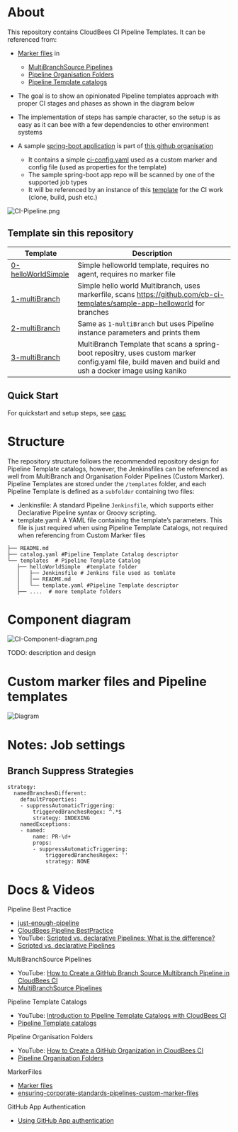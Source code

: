 # About

This repository contains CloudBees CI Pipeline Templates.
It can be referenced from:

* [Marker files](https://docs.cloudbees.com/docs/cloudbees-ci/latest/pipelines/pipeline-as-code#custom-pac-scripts) in

  * [MultiBranchSource Pipelines](https://docs.cloudbees.com/docs/cloudbees-ci/latest/pipelines/pipeline-as-code#_multibranch_pipeline_projects)
  * [Pipeline Organisation Folders](https://docs.cloudbees.com/docs/cloudbees-ci/latest/pipelines/pipeline-as-code#_organization_folders)
  * [Pipeline Template catalogs](https://docs.cloudbees.com/docs/cloudbees-ci/latest/pipeline-templates-user-guide/)
* The goal is to show an opinionated Pipeline templates approach with proper CI stages and phases as shown in the diagram below
* The implementation of steps has sample character, so the setup is as easy as it can bee with a few dependencies to other environment systems
* A sample [spring-boot application](https://github.com/cb-ci-templates/sample-app-spring-boot-maven) is part of [this github organisation](https://github.com/cb-ci-templates)

  * It contains a simple [ci-config.yaml](https://github.com/cb-ci-templates/sample-app-spring-boot-maven/blob/main/ci-config.yaml) used as a custom marker and config file (used as properties for the template)
  * The sample spring-boot app repo will be scanned by one of the supported job types
  * It will be referenced by an instance of this [template](https://github.com/cb-ci-templates/ci-templates/blob/main/templates/mavenMultiBranch/Jenkinsfile) for the CI work (clone, build, push etc.)

![CI-Pipeline.png](images/CI-Pipeline-1.png)

## Template sin this repository 
| Template                                           | Description                                                                                                                                        |
|----------------------------------------------------|----------------------------------------------------------------------------------------------------------------------------------------------------|
| [0-helloWorldSimple](templates/0-helloWorldSimple) | Simple helloworld template, requires no agent, requires no marker file                                                                             |
| [1-multiBranch](templates/1-multiBranch)           | Simple hello world Multibranch, uses markerfile,  scans https://github.com/cb-ci-templates/sample-app-helloworld for branches                      |
| [2-multiBranch](templates/2-multiBranch)           | Same as `1-multiBranch` but uses Pipeline instance parameters and prints them                                                                      |
| [3-multiBranch](templates/3-multiBranch)           | MultiBranch Template that scans a spring-boot repositry, uses custom marker config.yaml file, build maven and build and ush a docker image using kaniko |

## Quick Start

For quickstart and setup steps, see [casc](casc/)

# Structure

The repository structure follows the recommended repository design for Pipeline Template catalogs, however, the Jenkinsfiles can be referenced as well from MultiBranch and Organisation Folder Pipelines (Custom Marker).
Pipeline Templates are stored under the `/templates` folder, and each Pipeline Template is defined as a `subfolder` containing two files:

* Jenkinsfile: A standard Pipeline `Jenkinsfile`, which supports either Declarative Pipeline syntax or Groovy scripting.
* template.yaml: A YAML file containing the template’s parameters. This file is just required when using Pipeline Template Catalogs, not required when referencing from Custom Marker files

```
├── README.md
├── catalog.yaml #Pipeline Template Catalog descriptor
└── templates  # Pipeline Tenplate Catalog
   ├── helloWorldSimple  #tenplate folder
   │   ├── Jenkinsfile # Jenkins file used as temlate
   │   │── README.md  
   │   └── template.yaml #Pipeline Template descriptor
   ├── ....  # more template folders 

```

# Component diagram

![CI-Component-diagram.png](images/CI-Component-diagram.png)

TODO: description and design

# Custom marker files and Pipeline templates

![Diagram](images/CI-Diagramms-CustomMarkerFiles.svg)

# Notes: Job settings

## Branch Suppress Strategies

```
strategy:
  namedBranchesDifferent:
    defaultProperties:
    - suppressAutomaticTriggering:
        triggeredBranchesRegex: ^.*$
        strategy: INDEXING
    namedExceptions:
    - named:
        name: PR-\d+
        props:
        - suppressAutomaticTriggering:
            triggeredBranchesRegex: ''
            strategy: NONE
```

# Docs & Videos

Pipeline Best Practice

* [just-enough-pipeline](https://www.jenkins.io/blog/2021/10/26/just-enough-pipeline/)
* [CloudBees Pipeline BestPractice](https://docs.cloudbees.com/docs/cloudbees-ci/latest/pipelines/pipeline-best-practices)
* YouTube: [Scripted vs. declarative Pipelines: What is the difference?](https://www.youtube.com/watch?v=GJBlskiaRrI=)
* [Scripted vs. declarative Pipelines](https://e.printstacktrace.blog/jenkins-scripted-pipeline-vs-declarative-pipeline-the-4-practical-differences/)

MultiBranchSource Pipelines

* YouTube: [How to Create a GitHub Branch Source Multibranch Pipeline in CloudBees CI](https://www.youtube.com/watch?v=ZWwmh4gqia4)
* [MultiBranchSource Pipelines](https://docs.cloudbees.com/docs/cloudbees-ci/latest/pipelines/pipeline-as-code#_multibranch_pipeline_projects)

Pipeline Template Catalogs

* YouTube: [Introduction to Pipeline Template Catalogs with CloudBees CI](https://www.youtube.com/watch?v=pPwI_kTSCmA)
* [Pipeline Template catalogs](https://docs.cloudbees.com/docs/cloudbees-ci/latest/pipeline-templates-user-guide/)

Pipeline Organisation Folders

* YouTube: [How to Create a GitHub Organization in CloudBees CI](https://www.youtube.com/watch?v=w5YupbQ1vHI)
* [Pipeline Organisation Folders](https://docs.cloudbees.com/docs/cloudbees-ci/latest/pipelines/pipeline-as-code#_organization_folders)

MarkerFiles

* [Marker files](https://docs.cloudbees.com/docs/cloudbees-ci/latest/pipelines/pipeline-as-code#custom-pac-scripts)
* [ensuring-corporate-standards-pipelines-custom-marker-files](https://www.cloudbees.com/blog/ensuring-corporate-standards-pipelines-custom-marker-files)

GitHub App Authentication

* [Using GitHub App authentication](https://docs.cloudbees.com/docs/cloudbees-ci/latest/traditional-admin-guide/github-app-auth)
